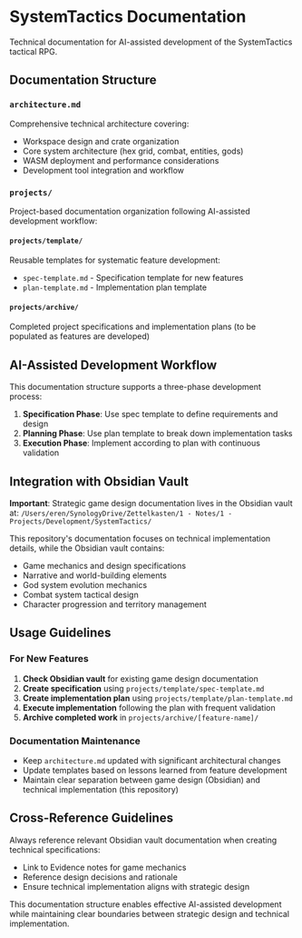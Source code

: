 # SystemTactics Documentation

Technical documentation for AI-assisted development of the SystemTactics tactical RPG.

## Documentation Structure

### `architecture.md`
Comprehensive technical architecture covering:
- Workspace design and crate organization
- Core system architecture (hex grid, combat, entities, gods)
- WASM deployment and performance considerations
- Development tool integration and workflow

### `projects/`
Project-based documentation organization following AI-assisted development workflow:

#### `projects/template/`
Reusable templates for systematic feature development:
- `spec-template.md` - Specification template for new features
- `plan-template.md` - Implementation plan template

#### `projects/archive/`
Completed project specifications and implementation plans (to be populated as features are developed)

## AI-Assisted Development Workflow

This documentation structure supports a three-phase development process:

1. **Specification Phase**: Use spec template to define requirements and design
2. **Planning Phase**: Use plan template to break down implementation tasks
3. **Execution Phase**: Implement according to plan with continuous validation

## Integration with Obsidian Vault

**Important**: Strategic game design documentation lives in the Obsidian vault at:
`/Users/eren/SynologyDrive/Zettelkasten/1 - Notes/1 - Projects/Development/SystemTactics/`

This repository's documentation focuses on technical implementation details, while the Obsidian vault contains:
- Game mechanics and design specifications
- Narrative and world-building elements
- God system evolution mechanics
- Combat system tactical design
- Character progression and territory management

## Usage Guidelines

### For New Features

1. **Check Obsidian vault** for existing game design documentation
2. **Create specification** using `projects/template/spec-template.md`
3. **Create implementation plan** using `projects/template/plan-template.md`
4. **Execute implementation** following the plan with frequent validation
5. **Archive completed work** in `projects/archive/[feature-name]/`

### Documentation Maintenance

- Keep `architecture.md` updated with significant architectural changes
- Update templates based on lessons learned from feature development
- Maintain clear separation between game design (Obsidian) and technical implementation (this repository)

## Cross-Reference Guidelines

Always reference relevant Obsidian vault documentation when creating technical specifications:
- Link to Evidence notes for game mechanics
- Reference design decisions and rationale
- Ensure technical implementation aligns with strategic design

This documentation structure enables effective AI-assisted development while maintaining clear boundaries between strategic design and technical implementation.